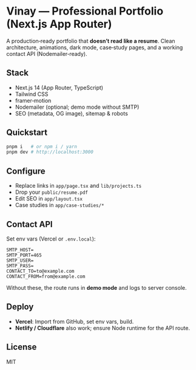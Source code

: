 # Vinay — Professional Portfolio (Next.js App Router)

A production‑ready portfolio that **doesn’t read like a resume**. Clean architecture, animations, dark mode, case‑study pages, and a working contact API (Nodemailer‑ready).

## Stack
- Next.js 14 (App Router, TypeScript)
- Tailwind CSS
- framer‑motion
- Nodemailer (optional; demo mode without SMTP)
- SEO (metadata, OG image), sitemap & robots

## Quickstart
```bash
pnpm i   # or npm i / yarn
pnpm dev # http://localhost:3000
```

## Configure
- Replace links in `app/page.tsx` and `lib/projects.ts`
- Drop your `public/resume.pdf`
- Edit SEO in `app/layout.tsx`
- Case studies in `app/case-studies/*`

## Contact API
Set env vars (Vercel or `.env.local`):
```
SMTP_HOST=
SMTP_PORT=465
SMTP_USER=
SMTP_PASS=
CONTACT_TO=to@example.com
CONTACT_FROM=from@example.com
```
Without these, the route runs in **demo mode** and logs to server console.

## Deploy
- **Vercel**: Import from GitHub, set env vars, build.
- **Netlify / Cloudflare** also work; ensure Node runtime for the API route.

## License
MIT
